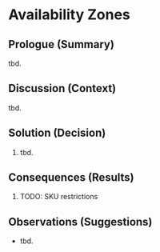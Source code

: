 # Availability Zones

## Prologue (Summary)

tbd.

## Discussion (Context)

tbd.

## Solution (Decision)

  1. tbd.

## Consequences (Results)

  1. TODO: SKU restrictions

## Observations (Suggestions)

- tbd.
